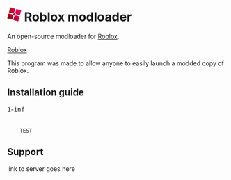 <h1>
    <img src="GitHub Files/Images/modloader.png" height="32" alt="logo"/> Roblox modloader
</h1>

An open-source modloader for <a href="https://www.roblox.com">Roblox</a>.

[Roblox](https://www.roblox.com)

This program was made to allow anyone to easily launch a modded copy of Roblox.


<h2>
    Installation guide
</h2>

<kbd>1</kbd>-<kbd>inf</kbd>

<code>
    TEST
</code>



<h2>
    Support
</h2>
link to server goes here